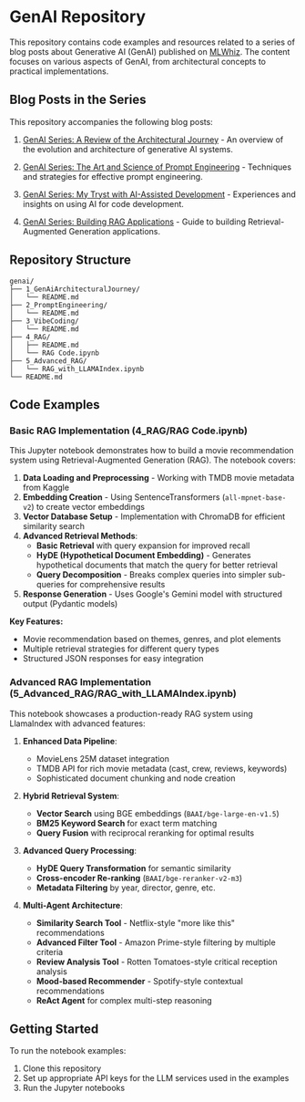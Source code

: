 # GenAI Repository

This repository contains code examples and resources related to a series of blog posts about Generative AI (GenAI) published on [MLWhiz](https://www.mlwhiz.com/). The content focuses on various aspects of GenAI, from architectural concepts to practical implementations.

## Blog Posts in the Series

This repository accompanies the following blog posts:

1. [GenAI Series: A Review of the Architectural Journey](https://www.mlwhiz.com/p/genai-series-a-review-of-the-architectural) - An overview of the evolution and architecture of generative AI systems.

2. [GenAI Series: The Art and Science of Prompt Engineering](https://www.mlwhiz.com/p/genai-series-the-art-and-science) - Techniques and strategies for effective prompt engineering.

3. [GenAI Series: My Tryst with AI-Assisted Development](https://www.mlwhiz.com/p/genai-series-my-tryst-with-ai-assisted) - Experiences and insights on using AI for code development.

4. [GenAI Series: Building RAG Applications](https://www.mlwhiz.com/p/genai-series-building-rag-applications) - Guide to building Retrieval-Augmented Generation applications.

## Repository Structure

```
genai/
├── 1_GenAiArchitecturalJourney/
│   └── README.md
├── 2_PromptEngineering/
│   └── README.md
├── 3_VibeCoding/
│   └── README.md
├── 4_RAG/
│   ├── README.md
│   └── RAG Code.ipynb
├── 5_Advanced_RAG/
│   └── RAG_with_LLAMAIndex.ipynb
└── README.md
```

## Code Examples

### Basic RAG Implementation (4_RAG/RAG Code.ipynb)

This Jupyter notebook demonstrates how to build a movie recommendation system using Retrieval-Augmented Generation (RAG). The notebook covers:

1. **Data Loading and Preprocessing** - Working with TMDB movie metadata from Kaggle
2. **Embedding Creation** - Using SentenceTransformers (`all-mpnet-base-v2`) to create vector embeddings
3. **Vector Database Setup** - Implementation with ChromaDB for efficient similarity search
4. **Advanced Retrieval Methods**:
   - **Basic Retrieval** with query expansion for improved recall
   - **HyDE (Hypothetical Document Embedding)** - Generates hypothetical documents that match the query for better retrieval
   - **Query Decomposition** - Breaks complex queries into simpler sub-queries for comprehensive results
5. **Response Generation** - Uses Google's Gemini model with structured output (Pydantic models)

**Key Features:**
- Movie recommendation based on themes, genres, and plot elements
- Multiple retrieval strategies for different query types
- Structured JSON responses for easy integration

### Advanced RAG Implementation (5_Advanced_RAG/RAG_with_LLAMAIndex.ipynb)

This notebook showcases a production-ready RAG system using LlamaIndex with advanced features:

1. **Enhanced Data Pipeline**:
   - MovieLens 25M dataset integration
   - TMDB API for rich movie metadata (cast, crew, reviews, keywords)
   - Sophisticated document chunking and node creation

2. **Hybrid Retrieval System**:
   - **Vector Search** using BGE embeddings (`BAAI/bge-large-en-v1.5`)
   - **BM25 Keyword Search** for exact term matching
   - **Query Fusion** with reciprocal reranking for optimal results

3. **Advanced Query Processing**:
   - **HyDE Query Transformation** for semantic similarity
   - **Cross-encoder Re-ranking** (`BAAI/bge-reranker-v2-m3`)
   - **Metadata Filtering** by year, director, genre, etc.

4. **Multi-Agent Architecture**:
   - **Similarity Search Tool** - Netflix-style "more like this" recommendations
   - **Advanced Filter Tool** - Amazon Prime-style filtering by multiple criteria
   - **Review Analysis Tool** - Rotten Tomatoes-style critical reception analysis
   - **Mood-based Recommender** - Spotify-style contextual recommendations
   - **ReAct Agent** for complex multi-step reasoning

## Getting Started

To run the notebook examples:

1. Clone this repository
2. Set up appropriate API keys for the LLM services used in the examples
3. Run the Jupyter notebooks